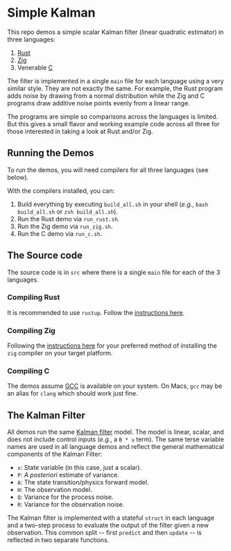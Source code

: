 # Simple Kalman

This repo demos a simple scalar Kalman filter (linear quadratic estimator) in three languages:

1. [Rust](https://www.rust-lang.org/)
2. [Zig](https://ziglang.org/)
3. Venerable [C](https://en.wikipedia.org/wiki/C_(programming_language))

The filter is implemented in a single `main` file for each language using a very similar style. They are not exactly the same. For example, the Rust program adds noise by drawing from a normal distribution while the Zig and C programs draw additive noise points evenly from a linear range.

The programs are simple so comparisons across the languages is limited. But this gives a small flavor and working example code across all three for those interested in taking a look at Rust and/or Zig.

## Running the Demos

To run the demos, you will need compilers for all three languages (see below).

With the compilers installed, you can:

1. Build everything by executing `build_all.sh` in your shell (*e.g.*, `bash build_all.sh` or `zsh build_all.sh`).
2. Run the Rust demo via `run_rust.sh`.
3. Run the Zig demo via `run_zig.sh`.
4. Run the C demo via `run_c.sh`.

## The Source code

The source code is in `src` where there is a single `main` file for each of the 3 languages.

### Compiling Rust

It is recommended to use `rustup`. Follow the [instructions here](https://www.rust-lang.org/tools/install).

### Compiling Zig

Following the [instructions here](https://ziglang.org/learn/getting-started/#installing-zig) for your preferred method of installing the `zig` compiler on your target platform.

### Compiling C

The demos assume [GCC](https://gcc.gnu.org/) is available on your system. On Macs, `gcc` may be an alias for `clang` which should work just fine.

## The Kalman Filter

All demos run the same [Kalman filter](https://en.wikipedia.org/wiki/Kalman_filter) model. The model is linear, scalar, and does not include control inputs (*e.g.*, a `B * u` term). The same terse variable names are used in all language demos and reflect the general mathematical components of the Kalman Filter:

- `x`: State variable (in this case, just a scalar).
- `P`: *A posteriori* estimate of variance.
- `A`: The state transition/physics forward model.
- `H`: The observation model.
- `Q`: Variance for the process noise.
- `R`: Variance for the observation noise.

The Kalman filter is implemented with a stateful `struct` in each language and a two-step process to evaluate the output of the filter given a new observation. This common split -- first `predict` and then `update` -- is reflected in two separate functions.
